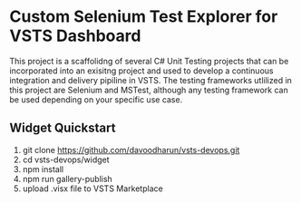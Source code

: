 # Custom Selenium Test Explorer for VSTS Dashboard
This project is a scaffolidng of several C# Unit Testing projects that can be incorporated into an exisitng project and used to develop a continuous integration and delivery pipiline in VSTS. The testing frameworks utlilized in this project are Selenium and MSTest, although any testing framework can be used depending on your specific use case. 
## Widget Quickstart
1. git clone https://github.com/davoodharun/vsts-devops.git
2. cd vsts-devops/widget
3. npm install
4. npm run gallery-publish
5. upload .visx file to VSTS Marketplace
